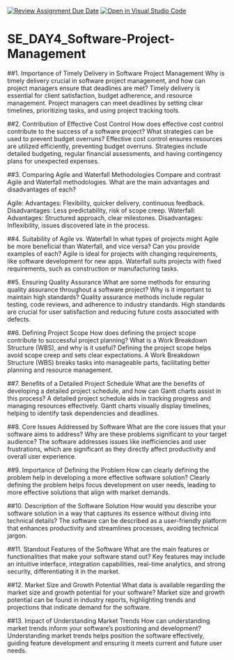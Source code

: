 [![Review Assignment Due Date](https://classroom.github.com/assets/deadline-readme-button-22041afd0340ce965d47ae6ef1cefeee28c7c493a6346c4f15d667ab976d596c.svg)](https://classroom.github.com/a/9pw6JKcu)
[![Open in Visual Studio Code](https://classroom.github.com/assets/open-in-vscode-2e0aaae1b6195c2367325f4f02e2d04e9abb55f0b24a779b69b11b9e10269abc.svg)](https://classroom.github.com/online_ide?assignment_repo_id=18459028&assignment_repo_type=AssignmentRepo)
# SE_DAY4_Software-Project-Management
##1. Importance of Timely Delivery in Software Project Management
Why is timely delivery crucial in software project management, and how can project managers ensure that deadlines are met?
Timely delivery is essential for client satisfaction, budget adherence, and resource management. Project managers can meet deadlines by setting clear timelines, prioritizing tasks, and using project tracking tools.

##2. Contribution of Effective Cost Control
How does effective cost control contribute to the success of a software project? What strategies can be used to prevent budget overruns?
Effective cost control ensures resources are utilized efficiently, preventing budget overruns. Strategies include detailed budgeting, regular financial assessments, and having contingency plans for unexpected expenses.

##3. Comparing Agile and Waterfall Methodologies
Compare and contrast Agile and Waterfall methodologies. What are the main advantages and disadvantages of each?

Agile:
Advantages: Flexibility, quicker delivery, continuous feedback.
Disadvantages: Less predictability, risk of scope creep.
Waterfall:
Advantages: Structured approach, clear milestones.
Disadvantages: Inflexibility, issues discovered late in the process.

##4. Suitability of Agile vs. Waterfall
In what types of projects might Agile be more beneficial than Waterfall, and vice versa? Can you provide examples of each?
Agile is ideal for projects with changing requirements, like software development for new apps. Waterfall suits projects with fixed requirements, such as construction or manufacturing tasks.

##5. Ensuring Quality Assurance
What are some methods for ensuring quality assurance throughout a software project? Why is it important to maintain high standards?
Quality assurance methods include regular testing, code reviews, and adherence to industry standards. High standards are crucial for user satisfaction and reducing future costs associated with defects.

##6. Defining Project Scope
How does defining the project scope contribute to successful project planning? What is a Work Breakdown Structure (WBS), and why is it useful?
Defining the project scope helps avoid scope creep and sets clear expectations. A Work Breakdown Structure (WBS) breaks tasks into manageable parts, facilitating better planning and resource management.

##7. Benefits of a Detailed Project Schedule
What are the benefits of developing a detailed project schedule, and how can Gantt charts assist in this process?
A detailed project schedule aids in tracking progress and managing resources effectively. Gantt charts visually display timelines, helping to identify task dependencies and deadlines.

##8. Core Issues Addressed by Software
What are the core issues that your software aims to address? Why are these problems significant to your target audience?
The software addresses issues like inefficiencies and user frustrations, which are significant as they directly affect productivity and overall user experience.

##9. Importance of Defining the Problem
How can clearly defining the problem help in developing a more effective software solution?
Clearly defining the problem helps focus development on user needs, leading to more effective solutions that align with market demands.

##10. Description of the Software Solution
How would you describe your software solution in a way that captures its essence without diving into technical details?
The software can be described as a user-friendly platform that enhances productivity and streamlines processes, avoiding technical jargon.

##11. Standout Features of the Software
What are the main features or functionalities that make your software stand out?
Key features may include an intuitive interface, integration capabilities, real-time analytics, and strong security, differentiating it in the market.

##12. Market Size and Growth Potential
What data is available regarding the market size and growth potential for your software?
Market size and growth potential can be found in industry reports, highlighting trends and projections that indicate demand for the software.

##13. Impact of Understanding Market Trends
How can understanding market trends inform your software’s positioning and development?
Understanding market trends helps position the software effectively, guiding feature development and ensuring it meets current and future user needs.
